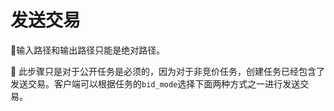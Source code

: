 # 发送交易

🔔输入路径和输出路径只能是绝对路径。

🔔 此步骤只是对于公开任务是必须的，因为对于非竞价任务，创建任务已经包含了发送交易。客户端可以根据任务的`bid_mode`选择下面两种方式之一进行发送交易。
